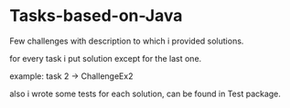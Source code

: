 # Tasks-based-on-Java
Few challenges with description to which i provided solutions.

for every task i put solution except for the last one.

example: task 2 -> ChallengeEx2

also i wrote some tests for each solution, can be found in Test package.
